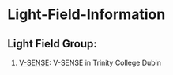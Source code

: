 # Light-Field-Information

## Light Field Group:
1. [V-SENSE](https://v-sense.scss.tcd.ie/): V-SENSE in Trinity College Dubin
